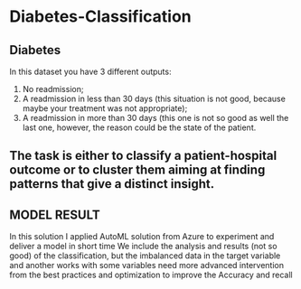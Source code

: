 # Diabetes-Classification
## Diabetes
In this dataset you have 3 different outputs:
1. No readmission;
2. A readmission in less than 30 days (this situation is not good, because maybe
your treatment was not appropriate);
3. A readmission in more than 30 days (this one is not so good as well the last
one, however, the reason could be the state of the patient.

## The task is either to classify a patient-hospital outcome or to cluster them aiming at finding patterns that give a distinct insight.

## MODEL RESULT
In this solution I applied AutoML solution from Azure to experiment and deliver a model in short time
We include the analysis and results (not so good) of the classification, but the imbalanced data in the target variable and another works with some variables need more advanced intervention from the best practices and optimization to improve the Accuracy and recall

